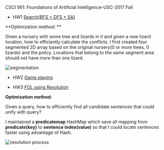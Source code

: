 CSCI 561: Foundations of Artificial Intelligence-USC-2017 Fall

* HW1 [Search(BFS + DFS + SA)](https://github.com/ddwwjj/CSCI561-Artificial-Intelligence/blob/master/homework1.cpp)

**Optimization method: **

Given a nursery with some tree and lizards in it and given a new lizard location, how to efficiently calculate the conflicts. I first created four segmented 2D array based on the original nursery(0 or more trees, 0 lizards) and the policy. Locations that belong to the same segment area should not have more than one lizard.

![segmentation](https://github.com/ddwwjj/CSCI561-Artificial-Intelligence/blob/master/segmentation.PNG)





* HW2 [Game playing](https://github.com/ddwwjj/CSCI561-Artificial-Intelligence/blob/master/homework2.cpp)

* HW3 [FOL using Resolution](https://github.com/ddwwjj/CSCI561-Artificial-Intelligence/blob/master/homework3.java)

**Optimization method:**

Given a query, how to efficiently find all candidate sentences that could unify with query?

I maintained a **predicatemap** HashMap which save all mapping from **predicate(key)** to **sentence index(value)** so that I could locate sentences faster using advantage of Hash.

![resolution process](https://github.com/ddwwjj/CSCI561-Artificial-Intelligence/blob/master/Resolution_Process.PNG)

